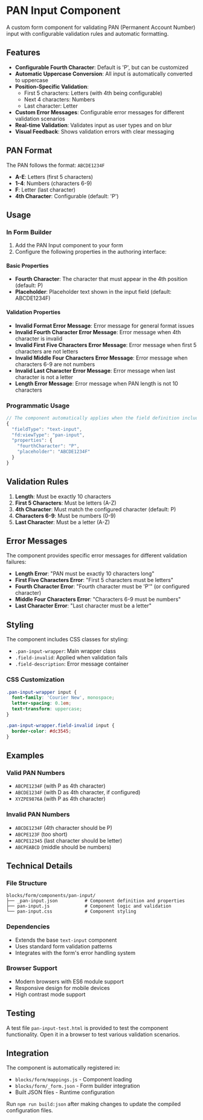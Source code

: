 # PAN Input Component

A custom form component for validating PAN (Permanent Account Number) input with configurable validation rules and automatic formatting.

## Features

- **Configurable Fourth Character**: Default is 'P', but can be customized
- **Automatic Uppercase Conversion**: All input is automatically converted to uppercase
- **Position-Specific Validation**:
  - First 5 characters: Letters (with 4th being configurable)
  - Next 4 characters: Numbers
  - Last character: Letter
- **Custom Error Messages**: Configurable error messages for different validation scenarios
- **Real-time Validation**: Validates input as user types and on blur
- **Visual Feedback**: Shows validation errors with clear messaging

## PAN Format

The PAN follows the format: `ABCDE1234F`
- **A-E**: Letters (first 5 characters)
- **1-4**: Numbers (characters 6-9)
- **F**: Letter (last character)
- **4th Character**: Configurable (default: 'P')

## Usage

### In Form Builder

1. Add the PAN Input component to your form
2. Configure the following properties in the authoring interface:

#### Basic Properties
- **Fourth Character**: The character that must appear in the 4th position (default: P)
- **Placeholder**: Placeholder text shown in the input field (default: ABCDE1234F)

#### Validation Properties
- **Invalid Format Error Message**: Error message for general format issues
- **Invalid Fourth Character Error Message**: Error message when 4th character is invalid
- **Invalid First Five Characters Error Message**: Error message when first 5 characters are not letters
- **Invalid Middle Four Characters Error Message**: Error message when characters 6-9 are not numbers
- **Invalid Last Character Error Message**: Error message when last character is not a letter
- **Length Error Message**: Error message when PAN length is not 10 characters

### Programmatic Usage

```javascript
// The component automatically applies when the field definition includes:
{
  "fieldType": "text-input",
  "fd:viewType": "pan-input",
  "properties": {
    "fourthCharacter": "P",
    "placeholder": "ABCDE1234F"
  }
}
```

## Validation Rules

1. **Length**: Must be exactly 10 characters
2. **First 5 Characters**: Must be letters (A-Z)
3. **4th Character**: Must match the configured character (default: P)
4. **Characters 6-9**: Must be numbers (0-9)
5. **Last Character**: Must be a letter (A-Z)

## Error Messages

The component provides specific error messages for different validation failures:

- **Length Error**: "PAN must be exactly 10 characters long"
- **First Five Characters Error**: "First 5 characters must be letters"
- **Fourth Character Error**: "Fourth character must be 'P'" (or configured character)
- **Middle Four Characters Error**: "Characters 6-9 must be numbers"
- **Last Character Error**: "Last character must be a letter"

## Styling

The component includes CSS classes for styling:

- `.pan-input-wrapper`: Main wrapper class
- `.field-invalid`: Applied when validation fails
- `.field-description`: Error message container

### CSS Customization

```css
.pan-input-wrapper input {
  font-family: 'Courier New', monospace;
  letter-spacing: 0.1em;
  text-transform: uppercase;
}

.pan-input-wrapper.field-invalid input {
  border-color: #dc3545;
}
```

## Examples

### Valid PAN Numbers
- `ABCPE1234F` (with P as 4th character)
- `ABCDE1234F` (with D as 4th character, if configured)
- `XYZPE9876A` (with P as 4th character)

### Invalid PAN Numbers
- `ABCDE1234F` (4th character should be P)
- `ABCPE123F` (too short)
- `ABCPE12345` (last character should be letter)
- `ABCPEABCD` (middle should be numbers)

## Technical Details

### File Structure
```
blocks/form/components/pan-input/
├── _pan-input.json          # Component definition and properties
├── pan-input.js             # Component logic and validation
└── pan-input.css            # Component styling
```

### Dependencies
- Extends the base `text-input` component
- Uses standard form validation patterns
- Integrates with the form's error handling system

### Browser Support
- Modern browsers with ES6 module support
- Responsive design for mobile devices
- High contrast mode support

## Testing

A test file `pan-input-test.html` is provided to test the component functionality. Open it in a browser to test various validation scenarios.

## Integration

The component is automatically registered in:
- `blocks/form/mappings.js` - Component loading
- `blocks/form/_form.json` - Form builder integration
- Built JSON files - Runtime configuration

Run `npm run build:json` after making changes to update the compiled configuration files.
